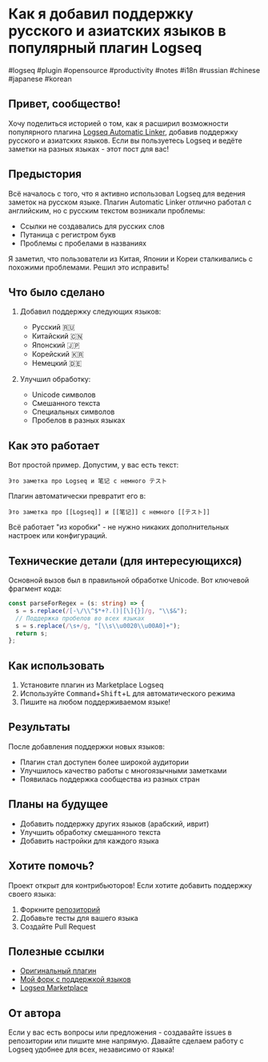 # Как я добавил поддержку русского и азиатских языков в популярный плагин Logseq

#logseq #plugin #opensource #productivity #notes #i18n #russian #chinese #japanese #korean

## Привет, сообщество!

Хочу поделиться историей о том, как я расширил возможности популярного плагина [Logseq Automatic Linker](https://github.com/sawhney17/logseq-automatic-linker), добавив поддержку русского и азиатских языков. Если вы пользуетесь Logseq и ведёте заметки на разных языках - этот пост для вас!

## Предыстория

Всё началось с того, что я активно использовал Logseq для ведения заметок на русском языке. Плагин Automatic Linker отлично работал с английским, но с русским текстом возникали проблемы:
- Ссылки не создавались для русских слов
- Путаница с регистром букв
- Проблемы с пробелами в названиях

Я заметил, что пользователи из Китая, Японии и Кореи сталкивались с похожими проблемами. Решил это исправить!

## Что было сделано

1. Добавил поддержку следующих языков:
   - Русский 🇷🇺
   - Китайский 🇨🇳
   - Японский 🇯🇵
   - Корейский 🇰🇷
   - Немецкий 🇩🇪

2. Улучшил обработку:
   - Unicode символов
   - Смешанного текста
   - Специальных символов
   - Пробелов в разных языках

## Как это работает

Вот простой пример. Допустим, у вас есть текст:
```
Это заметка про Logseq и 笔记 с немного テスト
```

Плагин автоматически превратит его в:
```
Это заметка про [[Logseq]] и [[笔记]] с немного [[テスト]]
```

Всё работает "из коробки" - не нужно никаких дополнительных настроек или конфигураций.

## Технические детали (для интересующихся)

Основной вызов был в правильной обработке Unicode. Вот ключевой фрагмент кода:

```typescript
const parseForRegex = (s: string) => {
  s = s.replace(/[-\/\\^$*+?.()|[\]{}]/g, "\\$&");
  // Поддержка пробелов во всех языках
  s = s.replace(/\s+/g, "[\\s\\u0020\\u00A0]+");
  return s;
};
```

## Как использовать

1. Установите плагин из Marketplace Logseq
2. Используйте <kbd>Command</kbd>+<kbd>Shift</kbd>+<kbd>L</kbd> для автоматического режима
3. Пишите на любом поддерживаемом языке!

## Результаты

После добавления поддержки новых языков:
- Плагин стал доступен более широкой аудитории
- Улучшилось качество работы с многоязычными заметками
- Появилась поддержка сообщества из разных стран

## Планы на будущее

- Добавить поддержку других языков (арабский, иврит)
- Улучшить обработку смешанного текста
- Добавить настройки для каждого языка

## Хотите помочь?

Проект открыт для контрибьюторов! Если хотите добавить поддержку своего языка:
1. Форкните [репозиторий](https://github.com/the-homeless-god/logseq-automatic-linker-international)
2. Добавьте тесты для вашего языка
3. Создайте Pull Request

## Полезные ссылки

- [Оригинальный плагин](https://github.com/sawhney17/logseq-automatic-linker)
- [Мой форк с поддержкой языков](https://github.com/the-homeless-god/logseq-automatic-linker-international)
- [Logseq Marketplace](https://github.com/logseq/marketplace)

## От автора

Если у вас есть вопросы или предложения - создавайте issues в репозитории или пишите мне напрямую. Давайте сделаем работу с Logseq удобнее для всех, независимо от языка! 
